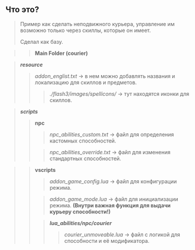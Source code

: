 ## Что это?
> Пример как сделать неподвижного курьера, управление им возможно только через скиллы, которые он имеет.
>
> Сделал как базу.

> > ****Main Folder (courier)****

>   ***resource***
> >  *addon_englist.txt* -> в нем можно добавлять названия и локализацию для скиллов и предметов.
> > > *./flash3/images/spellicons/* -> тут находятся иконки для скиллов.

>   ***scripts***
> >   **npc**
> > >  *npc_abilities_custom.txt* -> файл для определения кастомных способностей.
> >
> > > *npc_abilities_override.txt*  -> файл для изменения стандартных способностей.

> > **vscripts**
> > > *addon_game_config.lua* -> файл для конфигурации режима.
> > 
> > > *addon_game_mode.lua* -> файл для инициализации режима. ****(Внутри важная функция для выдачи курьеру способности!)****
> >
> > > ***lua_abilities/npc/courier***
> > > > *courier_unmoveable.lua* -> файл с логикой для способности и её модификатора.

